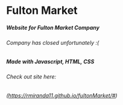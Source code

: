# Fulton Market
##### Website for Fulton Market Company

###### Company has closed unfortunately :( 

##### Made with Javascript, HTML, CSS

###### Check out site here:
###### (https://rmiranda11.github.io/fultonMarket/#)
